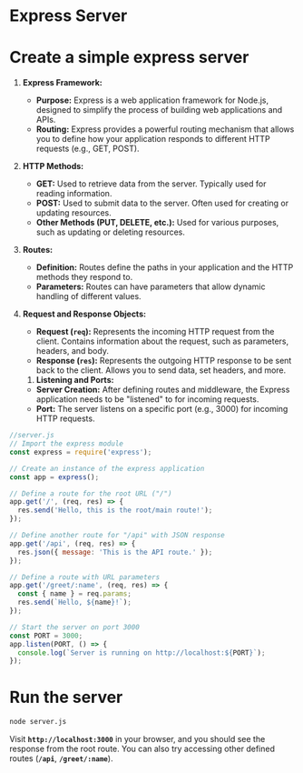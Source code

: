 # Express Server

# Create a simple express server

1. **Express Framework:**
    - **Purpose:** Express is a web application framework for Node.js, designed to simplify the process of building web applications and APIs.
    - **Routing:** Express provides a powerful routing mechanism that allows you to define how your application responds to different HTTP requests (e.g., GET, POST).
    
2. **HTTP Methods:**
    - **GET:** Used to retrieve data from the server. Typically used for reading information.
    - **POST:** Used to submit data to the server. Often used for creating or updating resources.
    - **Other Methods (PUT, DELETE, etc.):** Used for various purposes, such as updating or deleting resources.
    
3. **Routes:**
    - **Definition:** Routes define the paths in your application and the HTTP methods they respond to.
    - **Parameters:** Routes can have parameters that allow dynamic handling of different values.
    
4. **Request and Response Objects:**
    - **Request (`req`):** Represents the incoming HTTP request from the client. Contains information about the request, such as parameters, headers, and body.
    - **Response (`res`):** Represents the outgoing HTTP response to be sent back to the client. Allows you to send data, set headers, and more.
    
    1. **Listening and Ports:**
    - **Server Creation:** After defining routes and middleware, the Express application needs to be "listened" to for incoming requests.
    - **Port:** The server listens on a specific port (e.g., 3000) for incoming HTTP requests.

```jsx
//server.js
// Import the express module
const express = require('express');

// Create an instance of the express application
const app = express();

// Define a route for the root URL ("/")
app.get('/', (req, res) => {
  res.send('Hello, this is the root/main route!');
});

// Define another route for "/api" with JSON response
app.get('/api', (req, res) => {
  res.json({ message: 'This is the API route.' });
});

// Define a route with URL parameters
app.get('/greet/:name', (req, res) => {
  const { name } = req.params;
  res.send(`Hello, ${name}!`);
});

// Start the server on port 3000
const PORT = 3000;
app.listen(PORT, () => {
  console.log(`Server is running on http://localhost:${PORT}`);
});
```

# Run the server

```bash
node server.js
```

Visit **`http://localhost:3000`** in your browser, and you should see the response from the root route. You can also try accessing other defined routes (**`/api`**, **`/greet/:name`**).